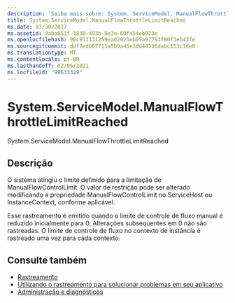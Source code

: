 ```yaml
---
description: 'Saiba mais sobre: System. ServiceModel. ManualFlowThrottleLimitReached'
title: System.ServiceModel.ManualFlowThrottleLimitReached
ms.date: 03/30/2017
ms.assetid: 9aba851f-1830-493b-8e3e-60f454eb923e
ms.openlocfilehash: 90c911131259ea02023eb05a97793f00f3eb43fe
ms.sourcegitcommit: ddf7edb67715a5b9a45e3dd44536dabc153c1de0
ms.translationtype: MT
ms.contentlocale: pt-BR
ms.lasthandoff: 02/06/2021
ms.locfileid: "99633329"
---
```

# <a name="systemservicemodelmanualflowthrottlelimitreached"></a>System.ServiceModel.ManualFlowThrottleLimitReached

System.ServiceModel.ManualFlowThrottleLimitReached  
  
## <a name="description"></a>Descrição  

 O sistema atingiu o limite definido para a limitação de ManualFlowControlLimit. O valor de restrição pode ser alterado modificando a propriedade ManualFlowControlLimit no ServiceHost ou InstanceContext, conforme aplicável.  
  
 Esse rastreamento é emitido quando o limite de controle de fluxo manual é reduzido inicialmente para 0. Alterações subsequentes em 0 não são rastreadas. O limite de controle de fluxo no contexto de instância é rastreado uma vez para cada contexto.  
  
## <a name="see-also"></a>Consulte também

- [Rastreamento](index.md)
- [Utilizando o rastreamento para solucionar problemas em seu aplicativo](using-tracing-to-troubleshoot-your-application.md)
- [Administração e diagnósticos](../index.md)
